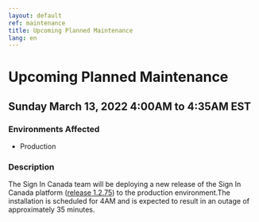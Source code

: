 ```yaml
---
layout: default
ref: maintenance
title: Upcoming Planned Maintenance
lang: en
---
```

# Upcoming Planned Maintenance

## Sunday March 13, 2022 4:00AM to 4:35AM EST

### Environments Affected

* Production

### Description

The Sign In Canada team will be deploying a new release of the Sign In Canada
platform ([release 1.2.75](https://github.com/sign-in-canada/Acceptance-Platform/releases/tag/v1.2.75)) to the production environment.The
installation is scheduled for 4AM and is expected to result in an outage of
approximately 35 minutes.
